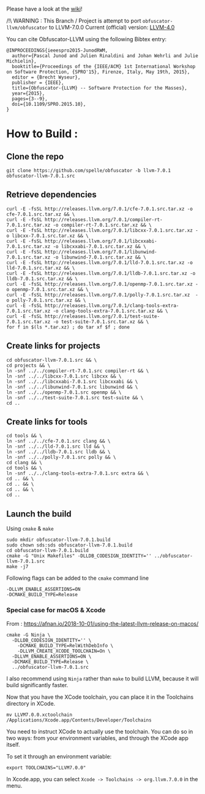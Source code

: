 

Please have a look at the [wiki](https://github.com/obfuscator-llvm/obfuscator/wiki)!

/!\ WARNING : This Branch / Project is attempt to port `obfuscator-llvm/obfuscator` to LLVM-7.0.0
Current (official) version: [LLVM-4.0](https://github.com/obfuscator-llvm/obfuscator/tree/llvm-4.0)

You can cite Obfuscator-LLVM using the following Bibtex entry:

```
@INPROCEEDINGS{ieeespro2015-JunodRWM,
  author={Pascal Junod and Julien Rinaldini and Johan Wehrli and Julie Michielin},
  booktitle={Proceedings of the {IEEE/ACM} 1st International Workshop on Software Protection, {SPRO'15}, Firenze, Italy, May 19th, 2015},
  editor = {Brecht Wyseur},
  publisher = {IEEE},
  title={Obfuscator-{LLVM} -- Software Protection for the Masses},
  year={2015},
  pages={3--9},
  doi={10.1109/SPRO.2015.10},
}
```

# How to Build :

  ## Clone the repo

```
git clone https://github.com/spelle/obfuscator -b llvm-7.0.1 obfuscator-llvm-7.0.1.src
```

  ## Retrieve dependencies

```
curl -E -fsSL http://releases.llvm.org/7.0.1/cfe-7.0.1.src.tar.xz -o cfe-7.0.1.src.tar.xz && \
curl -E -fsSL http://releases.llvm.org/7.0.1/compiler-rt-7.0.1.src.tar.xz -o compiler-rt-7.0.1.src.tar.xz && \
curl -E -fsSL http://releases.llvm.org/7.0.1/libcxx-7.0.1.src.tar.xz -o libcxx-7.0.1.src.tar.xz && \
curl -E -fsSL http://releases.llvm.org/7.0.1/libcxxabi-7.0.1.src.tar.xz -o libcxxabi-7.0.1.src.tar.xz && \
curl -E -fsSL http://releases.llvm.org/7.0.1/libunwind-7.0.1.src.tar.xz -o libunwind-7.0.1.src.tar.xz && \
curl -E -fsSL http://releases.llvm.org/7.0.1/lld-7.0.1.src.tar.xz -o lld-7.0.1.src.tar.xz && \
curl -E -fsSL http://releases.llvm.org/7.0.1/lldb-7.0.1.src.tar.xz -o lldb-7.0.1.src.tar.xz && \
curl -E -fsSL http://releases.llvm.org/7.0.1/openmp-7.0.1.src.tar.xz -o openmp-7.0.1.src.tar.xz && \
curl -E -fsSL http://releases.llvm.org/7.0.1/polly-7.0.1.src.tar.xz  -o polly-7.0.1.src.tar.xz && \
curl -E -fsSL http://releases.llvm.org/7.0.1/clang-tools-extra-7.0.1.src.tar.xz -o clang-tools-extra-7.0.1.src.tar.xz && \
curl -E -fsSL http://releases.llvm.org/7.0.1/test-suite-7.0.1.src.tar.xz -o test-suite-7.0.1.src.tar.xz && \
for f in $(ls *.tar.xz) ; do tar xf $f ; done
```

  ## Create links for projects

```
cd obfuscator-llvm-7.0.1.src && \
cd projects && \
ln -snf ../../compiler-rt-7.0.1.src compiler-rt && \
ln -snf ../../libcxx-7.0.1.src libcxx && \
ln -snf ../../libcxxabi-7.0.1.src libcxxabi && \
ln -snf ../../libunwind-7.0.1.src libunwind && \
ln -snf ../../openmp-7.0.1.src openmp && \
ln -snf ../../test-suite-7.0.1.src test-suite && \
cd ..
```

  ## Create links for tools

```
cd tools && \
ln -snf ../../cfe-7.0.1.src clang && \
ln -snf ../../lld-7.0.1.src lld && \
ln -snf ../../lldb-7.0.1.src lldb && \
ln -snf ../../polly-7.0.1.src polly && \
cd clang && \
cd tools && \
ln -snf ../../clang-tools-extra-7.0.1.src extra && \
cd .. && \
cd .. && \
cd .. && \
cd ..
```

 ## Launch the build

Using `cmake` & `make`

```
sudo mkdir obfuscator-llvm-7.0.1.build
sudo chown sds:sds obfuscator-llvm-7.0.1.build
cd obfuscator-llvm-7.0.1.build
cmake -G "Unix Makefiles" -DLLDB_CODESIGN_IDENTITY='' ../obfuscator-llvm-7.0.1.src
make -j7
```

Following flags can be added to the `cmake` command line

```
-DLLVM_ENABLE_ASSERTIONS=ON 
-DCMAKE_BUILD_TYPE=Release
```
### Special case for macOS & Xcode

From : https://afnan.io/2018-10-01/using-the-latest-llvm-release-on-macos/


```
cmake -G Ninja \
  -DLLDB_CODESIGN_IDENTITY='' \
	-DCMAKE_BUILD_TYPE=RelWithDebInfo \
	-DLLVM_CREATE_XCODE_TOOLCHAIN=On \
  -DLLVM_ENABLE_ASSERTIONS=ON \
  -DCMAKE_BUILD_TYPE=Release \
  ../obfuscator-llvm-7.0.1.src
```

I also recommend using `Ninja` rather than  `make` to build LLVM, because it will build significantly faster.

Now that you have the XCode toolchain, you can place it in the Toolchains directory in XCode.

```
mv LLVM7.0.0.xctoolchain /Applications/Xcode.app/Contents/Developer/Toolchains
```

You need to instruct XCode to actually use the toolchain. You can do so in two ways: from your environment variables, and through the XCode app itself.

To set it through an environment variable:

```
export TOOLCHAINS="LLVM7.0.0"
```

In Xcode.app, you can select `Xcode -> Toolchains -> org.llvm.7.0.0` in the menu.

